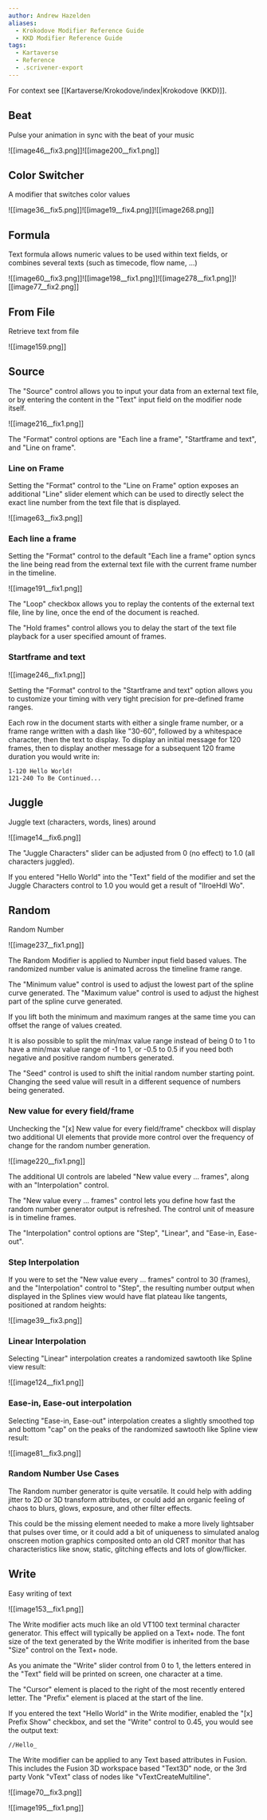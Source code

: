 ```yaml
---
author: Andrew Hazelden
aliases:
  - Krokodove Modifier Reference Guide
  - KKD Modifier Reference Guide 
tags:
  - Kartaverse
  - Reference
  - .scrivener-export
---
```


For context see [[Kartaverse/Krokodove/index|Krokodove (KKD)]].


## Beat

Pulse your animation in sync with the beat of your music

![[image46__fix3.png]]![[image200__fix1.png]]

## Color Switcher

A modifier that switches color values

![[image36__fix5.png]]![[image19__fix4.png]]![[image268.png]]

## Formula

Text formula allows numeric values to be used within text fields, or combines several texts (such as timecode, flow name, ...)

![[image60__fix3.png]]![[image198__fix1.png]]![[image278__fix1.png]]![[image77__fix2.png]]

## From File

Retrieve text from file

![[image159.png]]

## Source

The "Source" control allows you to input your data from an external text file, or by entering the content in the "Text" input field on the modifier node itself.

![[image216__fix1.png]]

The "Format" control options are "Each line a frame", "Startframe and text", and "Line on frame".

### Line on Frame

Setting the "Format" control to the "Line on Frame" option exposes an additional "Line" slider element which can be used to directly select the exact line number from the text file that is displayed.

![[image63__fix3.png]]

### Each line a frame

Setting the "Format" control to the default "Each line a frame" option syncs the line being read from the external text file with the current frame number in the timeline.

![[image191__fix1.png]]

The "Loop" checkbox allows you to replay the contents of the external text file, line by line, once the end of the document is reached.

The "Hold frames" control allows you to delay the start of the text file playback for a user specified amount of frames.

### Startframe and text

![[image246__fix1.png]]

Setting the "Format" control to the "Startframe and text" option allows you to customize your timing with very tight precision for pre-defined frame ranges.

Each row in the document starts with either a single frame number, or a frame range written with a dash like "30-60", followed by a whitespace character, then the text to display. To display an initial message for 120 frames, then to display another message for a subsequent 120 frame duration you would write in:

```
1-120 Hello World!
121-240 To Be Continued...
```

## Juggle

Juggle text (characters, words, lines) around

![[image14__fix6.png]]

The "Juggle Characters" slider can be adjusted from 0 (no effect) to 1.0 (all characters juggled).

If you entered "Hello World" into the "Text" field of the modifier and set the Juggle Characters control to 1.0 you would get a result of "llroeHdl Wo".

## Random

Random Number

![[image237__fix1.png]]

The Random Modifier is applied to Number input field based values. The randomized number value is animated across the timeline frame range.

The "Minimum value" control is used to adjust the lowest part of the spline curve generated.
The "Maximum value" control is used to adjust the highest part of the spline curve generated.

If you lift both the minimum and maximum ranges at the same time you can offset the range of values created.

It is also possible to split the min/max value range instead of being 0 to 1 to have a min/max value range of -1 to 1, or -0.5 to 0.5 if you need both negative and positive random numbers generated.

The "Seed" control is used to shift the initial random number starting point. Changing the seed value will result in a different sequence of numbers being generated.

### New value for every field/frame

Unchecking the "\[x\] New value for every field/frame" checkbox will display two additional UI elements that provide more control over the frequency of change for the random number generation.

![[image220__fix1.png]]

The additional UI controls are labeled "New value every ... frames", along with an "Interpolation" control.

The "New value every ... frames" control lets you define how fast the random number generator output is refreshed. The control unit of measure is in timeline frames.

The "Interpolation" control options are "Step", "Linear", and "Ease-in, Ease-out".

### Step Interpolation

If you were to set the "New value every ... frames" control to 30 (frames), and the "Interpolation" control to "Step", the resulting number output when displayed in the Splines view would have flat plateau like tangents, positioned at random heights:

![[image39__fix3.png]]

### Linear Interpolation

Selecting "Linear" interpolation creates a randomized sawtooth like Spline view result:

![[image124__fix1.png]]

### Ease-in, Ease-out interpolation

Selecting "Ease-in, Ease-out" interpolation creates a slightly smoothed top and bottom "cap" on the peaks of the randomized sawtooth like Spline view result:

![[image81__fix3.png]]

### Random Number Use Cases

The Random number generator is quite versatile. It could help with adding jitter to 2D or 3D transform attributes, or could add an organic feeling of chaos to blurs, glows, exposure, and other filter effects.

This could be the missing element needed to make a more lively lightsaber that pulses over time, or it could add a bit of uniqueness to simulated analog onscreen motion graphics composited onto an old CRT monitor that has characteristics like snow, static, glitching effects and lots of glow/flicker.

## Write

Easy writing of text

![[image153__fix1.png]]

The Write modifier acts much like an old VT100 text terminal character generator. This effect will typically be applied on a Text+ node. The font size of the text generated by the Write modifier is inherited from the base "Size" control on the Text+ node.

As you animate the "Write" slider control from 0 to 1, the letters entered in the "Text" field will be printed on screen, one character at a time.

The "Cursor" element is placed to the right of the most recently entered letter.
The "Prefix" element is placed at the start of the line.

If you entered the text "Hello World" in the Write modifier, enabled the "\[x\] Prefix Show" checkbox, and set the "Write" control to 0.45, you would see the output text:

```
//Hello_
```

The Write modifier can be applied to any Text based attributes in Fusion. This includes the Fusion 3D workspace based "Text3D" node, or the 3rd party Vonk "vText" class of nodes like "vTextCreateMultiline".

![[image70__fix3.png]]

![[image195__fix1.png]]